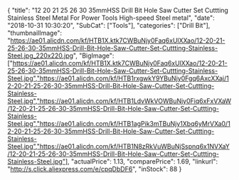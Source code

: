 {
	"title": "12 20 21 25 26 30 35mmHSS Drill Bit Hole Saw Cutter Set Cuttting Stainless Steel Metal For Power Tools High-speed Steel metal",
	"date": "2018-10-31 10:30:20",
	"SubCat": ["Tools"],
	"categories": ["Drill Bit"],
	"thumbnailImage": "https://ae01.alicdn.com/kf/HTB1X.ktk7CWBuNjy0Faq6xUlXXao/12-20-21-25-26-30-35mmHSS-Drill-Bit-Hole-Saw-Cutter-Set-Cuttting-Stainless-Steel.jpg_220x220.jpg",
	"BigImage": ["https://ae01.alicdn.com/kf/HTB1X.ktk7CWBuNjy0Faq6xUlXXao/12-20-21-25-26-30-35mmHSS-Drill-Bit-Hole-Saw-Cutter-Set-Cuttting-Stainless-Steel.jpg","https://ae01.alicdn.com/kf/HTB1rxgwkY9YBuNjy0Fgq6AxcXXaj/12-20-21-25-26-30-35mmHSS-Drill-Bit-Hole-Saw-Cutter-Set-Cuttting-Stainless-Steel.jpg","https://ae01.alicdn.com/kf/HTB1LdvWkVOWBuNjy0Fiq6xFxVXaW/12-20-21-25-26-30-35mmHSS-Drill-Bit-Hole-Saw-Cutter-Set-Cuttting-Stainless-Steel.jpg","https://ae01.alicdn.com/kf/HTB1agPik3mTBuNjy1Xbq6yMrVXa0/12-20-21-25-26-30-35mmHSS-Drill-Bit-Hole-Saw-Cutter-Set-Cuttting-Stainless-Steel.jpg","https://ae01.alicdn.com/kf/HTB1N8zRkVuWBuNjSspnq6x1NVXaY/12-20-21-25-26-30-35mmHSS-Drill-Bit-Hole-Saw-Cutter-Set-Cuttting-Stainless-Steel.jpg"],
	"actualPrice": 1.13,
	"comparePrice": 1.69,
	"linkurl": "http://s.click.aliexpress.com/e/cpqDbDF6",
	"inStock": 88
}
